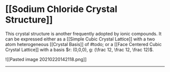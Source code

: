 # [[Sodium Chloride Crystal Structure]]

This crystal structure is another frequently adopted by ionic compounds. It can be expressed either as a [[Simple Cubic Crystal Lattice]] with a two atom heterogeneous [[Crystal Basis]] of #todo; or a [[Face Centered Cubic Crystal Lattice]] with a basis $r: (0,0,0), g: (\frac 12, \frac 12, \frac 12)$.

![[Pasted image 20210220142118.png]]

---